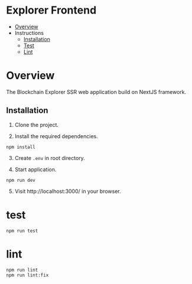 # Explorer Frontend

- [Overview](#overview)
- Instructions
    - [Installation](#installation)
    - [Test](#test)
    - [Lint](#lint)

# Overview

The Blockchain Explorer SSR web application build on NextJS framework.


## Installation

1. Clone the project.

2. Install the required dependencies.

```
npm install
```

3. Create `.env` in root directory.

4. Start application.

```shell
npm run dev
```

5. Visit http://localhost:3000/ in your browser.

# test

```
npm run test
```

# lint

```
npm run lint
npm run lint:fix
```
